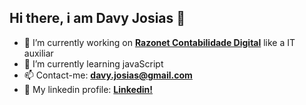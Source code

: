 ## Hi there, i am Davy Josias 👋

- 🔭 I’m currently working on <b><a href="https://www.razonet.com.br/" target="_blank">Razonet Contabilidade Digital</a></b> like a IT auxiliar
- 🌱 I’m currently learning javaScript
- 📫 Contact-me: <b>davy.josias@gmail.com</b>
- 🔗 My linkedin profile: <b><a href="https://www.linkedin.com/in/davy-josias-scheuermann-921a411b7/">Linkedin!</a></b>

##
